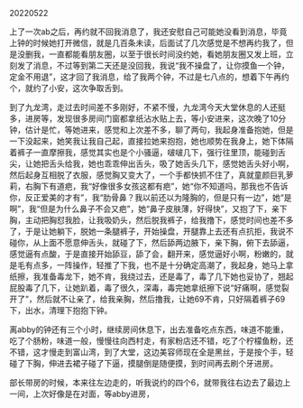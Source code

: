 20220522

上了一次ab之后，再约就不回我消息了，我还安慰自己可能她没看到消息，毕竟上钟的时候她打开微信，就是几百条未读，后面试了几次感觉是不想再约我了，但是没删我，一直都能看朋友圈，以至于很长时间没约她，看她朋友圈又发上班，立刻发了消息，不过等到第二天还是没回我，我说“我不操盘了，让你摸鱼一个钟，定金不用退”，这才回了我消息，给了我两个钟，不过是七八点的，想着下午再约个，就约了小安，这次争取舌到。

到了九龙湾，走过去时间差不多刚好，不紧不慢，九龙湾今天大堂休息的人还挺多，进房等，发现很多房间门窗都拿纸沾水贴上去，等小安进来，这次晚了10分钟，估计是忙，等她进来，感觉和上次差不多，聊了两句，我起身准备抱她，但是一下没起来，她笑我让我自己起，直接拉她来抱抱，她也顺势在我身上，她下体隔着裤子一直摩擦我，感觉其实也是个小骚逼，啵啵几下，强行往里顶，能碰到舌尖，让她把舌头给我，她也乖乖伸出舌头，吸了她舌头几下，感觉她舌头好小啊，然后起身互相脱了衣服，感觉胸又变大了，一个手都快抓不住了，真就童颜巨乳萝莉，右胸下有道疤，我“好像很多女孩这都有疤”，她“你不知道吗，那我也不告诉你，反正爱美的才有”，我“肋骨鼻？我以前还以为隆胸的，但是只有一边”，她“是啊”，我“但是为什么鼻子不会又疤”，她“鼻子皮肤薄，好得快”，又抱了下，亲下胸，主动把胸怼我脸，让我吸奶头，然后脱我裤子，给我撸下，感觉时间也差不多了，于是让她躺下，脱她一条腿裤子，开始操盘，开腿靠上去还有点抗拒，我说不碰你，从上面不愿意伸舌头，就碰了下，然后舔两边腋下，亲下胸，俯下去舔逼，感觉逼有点酸，于是直接开始舔豆，舔了会，翻开来，感觉逼好小啊，粉嫩的，就是毛有点多，一阵操作，轻推了下我，也不是十分确定高潮了，我起身，她马上拿纸擦，我准备毒龙下，她不肯，我绕过去，还是毒了，毒了几下她也妥协了，翘起屁股毒了几下，让她趴着，毒了很久，深毒，毒完她拿纸擦下说“好痛啊，感觉裂开了”，然后就不让亲了，给我亲胸，然后撸我，让她69不肯，只好隔着裤子69下，出水，清理下抱抱下钟。

离abby的钟还有三个小时，继续房间休息下，出去准备吃点东西，味道不能重，吃了个肠粉，味道一般，慢慢往向西村走，有家粉店还不错，吃了个柠檬鱼粉，还不错，这才慢走到富山湾，到了大堂，这边美容师现在全是黑丝，于是按个手，轻碰了下胸，伸进去裙子碰了下逼，摸腿倒是随便摸，到时间再去刷个牙进房。

部长带房的时候，本来往左边走的，听我说约的四个6，就带我往右边去了最边上一间，上次好像是在对面，等abby进房，

